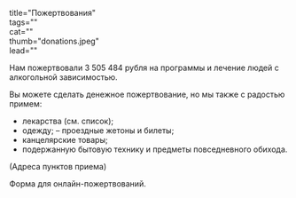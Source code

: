 title="Пожертвования"  
tags=""  
cat=""  
thumb="donations.jpeg"  
lead=""  

Нам пожертвовали 3 505 484 рубля на программы и лечение людей с алкогольной зависимостью.

Вы можете сделать денежное пожертвование, но мы также с радостью примем:

* лекарства (см. список);
* одежду; – проездные жетоны и билеты;
* канцелярские товары;
* подержанную бытовую технику и предметы повседневного обихода.

(Адреса пунктов приема)

Форма для онлайн-пожертвований.
